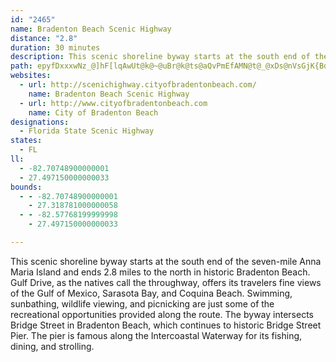```yaml
---
id: "2465"
name: Bradenton Beach Scenic Highway
distance: "2.8"
duration: 30 minutes
description: This scenic shoreline byway starts at the south end of the seven-mile Anna Maria Island, and ends 2.8 miles to the north in historic Bradenton Beach.  Gulf Drive, as the natives call the throughway the byway is located on, offers fine views of the ocean.
path: epyfDxxxwNz_@]hF[lqAwUt@k@~@uBr@k@ts@aQvPmEfAMN@t@_@xDs@nVsGjK{BdAs@|B}BzEiCjo@c\`HyCpLaEd_@iMhBQlLPzCKvE_ArAg@fCyA~ByBlKoLpMaPhA_B\q@`C}HbByDd[oi@`CkDfi@mh@f`Ak~@fg@o[dB{@jI{CbAo@bNqJfVgPtAe@vKuB~Ak@|`@sQrDcD~GkFnPaLn]eUrQgMdEgDh@e@dLeSxc@_b@lcAejApg@kj@lBiChCaEfCkGdXybAl@sAx@sAhGsFdIsGpA_@lADfA`@~@v@rKzLbA^x@EjWsO`@IrDmBvXmPt@M
websites:
  - url: http://scenichighway.cityofbradentonbeach.com/
    name: Bradenton Beach Scenic Highway
  - url: http://www.cityofbradentonbeach.com
    name: City of Bradenton Beach
designations:
  - Florida State Scenic Highway
states:
  - FL
ll:
  - -82.70748900000001
  - 27.497150000000033
bounds:
  - - -82.70748900000001
    - 27.318781000000058
  - - -82.57768199999998
    - 27.497150000000033

---
```


This scenic shoreline byway starts at the south end of the seven-mile Anna Maria Island and ends 2.8 miles to the north in historic Bradenton Beach.  Gulf Drive, as the natives call the throughway, offers its travelers fine views of the Gulf of Mexico, Sarasota Bay, and Coquina Beach.  Swimming, sunbathing, wildlife viewing, and picnicking are just some of the recreational opportunities provided along the route.  The byway intersects Bridge Street in Bradenton Beach, which continues to historic Bridge Street Pier.  The pier is famous along the Intercoastal Waterway for its fishing, dining, and strolling.
